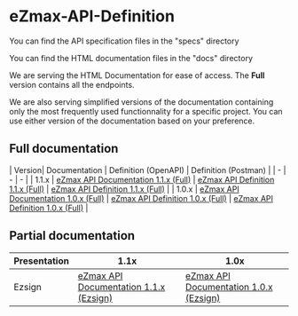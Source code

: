 # eZmax-API-Definition

You can find the API specification files in the "specs" directory

You can find the HTML documentation files in the "docs" directory

We are serving the HTML Documentation for ease of access. The **Full** version contains all the endpoints.

We are also serving simplified versions of the documentation containing only the most frequently used functionnality for a specific project. You can use either version of the documentation based on your preference.

## Full documentation
| Version| Documentation | Definition (OpenAPI) | Definition (Postman) |
| - | - | - |
| 1.1.x  | [eZmax API Documentation 1.1.x (Full)](https://ezmaxinc.github.io/eZmax-API/docs/full/ezmax.v1.1.html) | [eZmax API Definition 1.1.x (Full)](https://ezmaxinc.github.io/eZmax-API/specs/ezmax.v1.1.json) | [eZmax API Definition 1.1.x (Full)](https://ezmaxinc.github.io/eZmax-API/specs/ezmax.v1.1%20%5BPostman%5D.json) |
| 1.0.x  | [eZmax API Documentation 1.0.x (Full)](https://ezmaxinc.github.io/eZmax-API/docs/full/ezmax.v1.0.html) | [eZmax API Definition 1.0.x (Full)](https://ezmaxinc.github.io/eZmax-API/specs/ezmax.v1.0.json) | [eZmax API Definition 1.0.x (Full)](https://ezmaxinc.github.io/eZmax-API/specs/ezmax.v1.0%20%5BPostman%5D.json) |

## Partial documentation
| Presentation| 1.1x | 1.0x |
| - | -| -|
| Ezsign | [eZmax API Documentation 1.1.x (Ezsign)](https://ezmaxinc.github.io/eZmax-API/docs/partial/ezsign/ezmax.v1.1.html) | [eZmax API Documentation 1.0.x (Ezsign)](https://ezmaxinc.github.io/eZmax-API/docs/partial/ezsign/ezmax.v1.0.html) |
